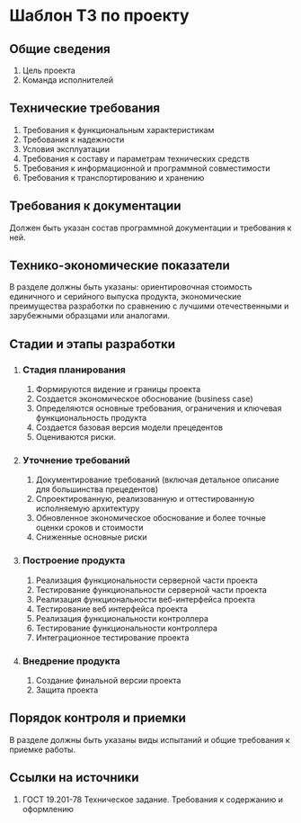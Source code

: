 # Шаблон ТЗ по проекту


## Общие сведения

1. Цель проекта
2. Команда исполнителей

## Технические требования

1. Требования к функциональным характеристикам
2. Требования к надежности
3. Условия эксплуатации
4. Требования к составу и параметрам технических средств
5. Требования к информационной и программной совместимости
6. Требования к транспортированию и хранению

## Требования к документации

Должен быть указан состав программной документации и требования к ней.

## Технико-экономические показатели

В разделе должны быть указаны: ориентировочная стоимость единичного и серийного выпуска продукта, экономические преимущества разработки по сравнению с лучшими отечественными и зарубежными образцами или аналогами.

## Cтадии и этапы разработки

1. ### Стадия планирования
    1. Формируются видение и границы проекта
    2. Создается экономическое обоснование (business case)
    3. Определяются основные требования, ограничения и ключевая функциональность продукта
    4. Создается базовая версия модели прецедентов
    5. Оцениваются риски.
2. ### Уточнение требований
    1. Документирование требований (включая детальное описание для большинства прецедентов)
    2. Спроектированную, реализованную и оттестированную исполняемую архитектуру
    3. Обновленное экономическое обоснование и более точные оценки сроков и стоимости
    4. Сниженные основные риски
3. ### Построение продукта
    1. Реализация функциональности серверной части проекта
    2. Тестирование функциональности серверной части проекта
    3. Реализация функциональности веб-интерфейса проекта
    4. Тестирование веб интерфейса проекта
    5. Реализация функциональности контроллера
    6. Тестирование функциональности контроллера
    7. Интеграционное тестирование проекта
4. ### Внедрение продукта
    1. Создание финальной версии проекта
    2. Защита проекта

## Порядок контроля и приемки

В разделе должны быть указаны виды испытаний и общие требования к приемке работы.

## Ссылки на источники

1. ГОСТ 19.201-78 Техническое задание. Требования к содержанию и оформлению